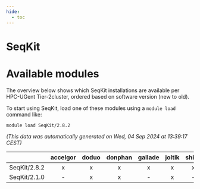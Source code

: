 ```yaml
---
hide:
  - toc
---
```


SeqKit
======

# Available modules


The overview below shows which SeqKit installations are available per HPC-UGent Tier-2cluster, ordered based on software version (new to old).

To start using SeqKit, load one of these modules using a `module load` command like:

```shell
module load SeqKit/2.8.2
```

*(This data was automatically generated on Wed, 04 Sep 2024 at 13:39:17 CEST)*  

| |accelgor|doduo|donphan|gallade|joltik|shinx|skitty|
| :---: | :---: | :---: | :---: | :---: | :---: | :---: | :---: |
|SeqKit/2.8.2|x|x|x|x|x|x|x|
|SeqKit/2.1.0|-|x|x|-|x|-|x|
